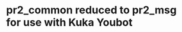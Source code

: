 pr2_common reduced to pr2_msg for use with Kuka Youbot
=================================================================================================================================
